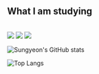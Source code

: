 ## What I am studying
<br>
<img src="https://img.shields.io/badge/Python-20232a.svg?style=for-the-badge&logo=Python&logoColor=3776AB" />
<img src="https://img.shields.io/badge/R-20232a.svg?style=for-the-badge&logo=R&logoColor=276DC3" />
<img src="https://img.shields.io/badge/Linux-20232a.svg?style=for-the-badge&logo=Linux&logoColor=FCC624" />

![Sungyeon's GitHub stats](https://github-readme-stats.vercel.app/api?username=sungyeon6&show_icons=true&theme=radical)

![Top Langs](https://github-readme-stats.vercel.app/api/top-langs/?username=sungyeon6&layout=compact)
